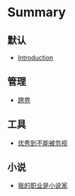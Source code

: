 # Summary

## 默认

* [Introduction](README.md)

## 管理

* [跨界](guan-li/kua-jie.md)

## 工具

* [优秀到不能被忽视](you-xiu-dao-bu-neng-bei-hu-shi.md)

## 小说

* [我的职业是小说家](wo-de-zhi-ye-shi-xiao-shuo-jia.md)

